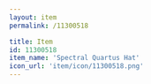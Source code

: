 ```yaml
---
layout: item
permalink: /11300518

title: Item
id: 11300518
item_name: 'Spectral Quartus Hat'
icon_url: 'item/icon/11300518.png'
---
```

